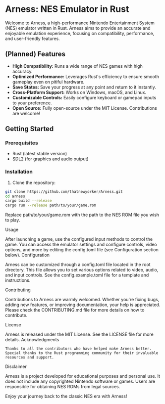 # Arness: NES Emulator in Rust

Welcome to Arness, a high-performance Nintendo Entertainment System (NES) emulator written in Rust. Arness aims to provide an accurate and enjoyable emulation experience, focusing on compatibility, performance, and user-friendly features.

## (Planned) Features

- **High Compatibility:** Runs a wide range of NES games with high accuracy.
- **Optimized Performance:** Leverages Rust's efficiency to ensure smooth gameplay even on pitiful hardware.
- **Save States:** Save your progress at any point and return to it instantly.
- **Cross-Platform Support:** Works on Windows, macOS, and Linux.
- **Customizable Controls:** Easily configure keyboard or gamepad inputs to your preference.
- **Open Source:** Fully open-source under the MIT License. Contributions are welcome!

## Getting Started

### Prerequisites

- Rust (latest stable version)
- SDL2 (for graphics and audio output)

### Installation

1. Clone the repository:

```bash
git clone https://github.com/thatnewyorker/Arness.git
cd arness
cargo build --release
cargo run --release path/to/your/game.rom
```

Replace path/to/your/game.rom with the path to the NES ROM file you wish to play.

Usage

After launching a game, use the configured input methods to control the game. You can access the emulator settings and configure controls, video options, and more by editing the config.toml file (see Configuration section below).
Configuration

Arness can be customized through a config.toml file located in the root directory. This file allows you to set various options related to video, audio, and input controls. See the config.example.toml file for a template and instructions.

Contributing

Contributions to Arness are warmly welcomed. Whether you're fixing bugs, adding new features, or improving documentation, your help is appreciated. Please check the CONTRIBUTING.md file for more details on how to contribute.

License

Arness is released under the MIT License. See the LICENSE file for more details.
Acknowledgments

    Thanks to all the contributors who have helped make Arness better.
    Special thanks to the Rust programming community for their invaluable resources and support.

Disclaimer

Arness is a project developed for educational purposes and personal use. It does not include any copyrighted Nintendo software or games. Users are responsible for obtaining NES ROMs from legal sources.

Enjoy your journey back to the classic NES era with Arness!
